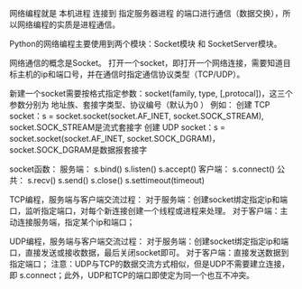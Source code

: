 网络编程就是  本机进程 连接到 指定服务器进程 的端口进行通信（数据交换），所以网络编程的实质是进程通信。

Python的网络编程主要使用到两个模块：Socket模块 和 SocketServer模块。

网络通信的概念是Socket。
打开一个socket，即打开一个网络连接，需要知道目标主机的ip和端口号，并在通信时指定通信协议类型（TCP/UDP）。

新建一个socket需要按格式指定参数：socket(family, type, [,protocal])，这三个参数分别为 地址族、套接字类型、协议编号（默认为0 ）
例如：
创建 TCP socket：s = socket.socket(socket.AF_INET, socket.SOCK_STREAM), socket.SOCK_STREAM是流式套接字
创建 UDP socket：s = socket.socket(socket.AF_INET, socket.SOCK_DGRAM)，socket.SOCK_DGRAM是数据报套接字

socket函数：
服务端：
s.bind()
s.listen()
s.accept()
客户端：
s.connect()
公共：
s.recv()
s.send()
s.close()
s.settimeout(timeout)


TCP编程，服务端与客户端交流过程：
对于服务端：创建socket绑定指定ip和端口，监听指定端口，对每个新连接创建一个线程或进程来处理。
对于客户端：主动连接服务端，指定某个ip和端口；

UDP编程，服务端与客户端交流过程：
对于服务端：创建socket绑定指定ip和端口，直接发送或接收数据，最后关闭socket即可。
对于客户端：直接发送数据到指定端口；
注意：UDP与TCP的数据交流方式相似，但是UDP不需要建立连接，即 s.connect；此外，UDP和TCP的端口即使定为同一个也互不冲突。